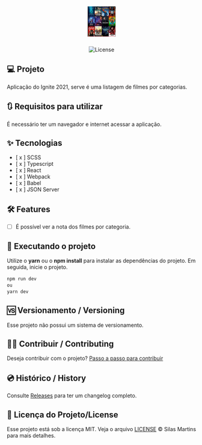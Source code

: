 <h1 align="center"> 
  <img alt="Watch.me" height="80" title="Watch.me" src="./public/image.jpg" />
</h1>

<p align="center">
  <img alt="License" src="https://img.shields.io/github/license/silasfmartins/watch.me-Ignite2021-Desafio2">
</p>

## 💻 Projeto
Aplicação do Ignite 2021, serve é uma listagem de filmes por categorias.


## 🔃 Requisitos para utilizar

É necessário ter um navegador e internet acessar a aplicação.

## ✨ Tecnologias

-   [ x ] SCSS
-   [ x ] Typescript
-   [ x ] React
-   [ x ] Webpack
-   [ x ] Babel
-   [ x ] JSON Server

## :hammer_and_wrench: Features 

-   [ ] É possível ver a nota dos filmes por categoria.

## 📲 Executando o projeto

Utilize o **yarn** ou o **npm install** para instalar as dependências do projeto.
Em seguida, inicie o projeto.

```cl
npm run dev
ou
yarn dev
```

## 🆚 Versionamento / Versioning

Esse projeto não possui um sistema de versionamento.

## 👨‍💻 Contribuir / Contributing

Deseja contribuir com o projeto? [Passo a passo para contribuir](https://github.com/silasfmartins/watch.me-Ignite2021-Desafio2/blob/master/Contributing.md)

## 💿 Histórico / History

Consulte [Releases](https://github.com/silasfmartins/watch.me-Ignite2021-Desafio2/releases) para ter um changelog completo.

## 📄 Licença do Projeto/License

Esse projeto está sob a licença MIT. Veja o arquivo [LICENSE](https://github.com/silasfmartins/watch.me-Ignite2021-Desafio2/blob/main/LICENSE) © Silas Martins para mais detalhes.
